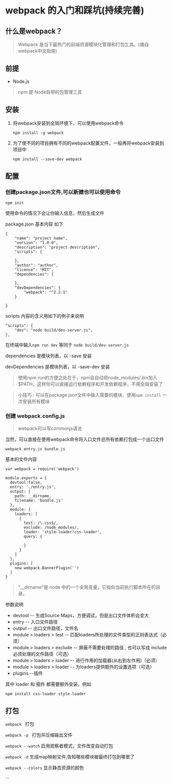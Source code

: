 # webpack 的入门和踩坑(持续完善)

## 什么是webpack？

> Webpack 是当下最热门的前端资源模块化管理和打包工具。(摘自webpack中文指南)

## 前提

* Node.js

> npm 是 Node自带的包管理工具

## 安装

1. 将webpack安装到全局环境下，可以使用webpack命令

    `npm install -g webpack`

2. 为了使不同的项目拥有不同的webpack配置文件，一般再将webpack安装到项目中

    `npm install --save-dev webpack`

## 配置


### 创建package.json文件,可以新建也可以使用命令

`npm init`

使用命令的情况下会让你输入信息，然后生成文件

package.json 基本内容 如下

```
{
    "name": "project name",
    "version": "1.0.0",
    "description": "project description",
    "scripts": {
        
    },
    "author": "author",
    "license": "MIT",
    "dependencies": {

    },
    "devDependencies": {
        "webpack": "^2.2.1"
    }
    
}
```

scripts 内容的含义用如下的例子来说明

```
"scripts": {
    "dev": "node build/dev-server.js",
},
```

在终端中输入` npm run dev ` 等同于 `node build/dev-server.js `

dependencies 是模块列表，以 -save 安装

devDependencies 是模块列表，以 -save-dev 安装

> 使用npm run的方便之处在于，npm会自动把node_modules/.bin加入$PATH，这样你可以直接运行依赖程序和开发依赖程序，不用全局安装了

> 小技巧 : 可以在package.json文件中输入需要的模块，使用`npm install` 一次安装所有模块

### 创建 webpack.config.js

> webpack可以写commonjs语法

当然，可以直接在使用webpack命令将入口文件总所有依赖打包成一个出口文件

`webpack entry.js bundle.js`

基本的文件内容
```
var webpack = require('webpack')

module.exports = {
  devtool:false,
  entry: './entry.js',
  output: {
    path: __dirname,
    filename: 'bundle.js'
  },
  module: {
    loaders: [
      {
        test: /\.css$/,
        exclude: /node_modules/,
        loader: 'style-loader!css-loader',
        query: {
          
        }
      }
    ]
  },
  plugins: [
    new webpack.BannerPlugin('')
  ]
}
```
> "__dirname"是 node 中的一个全局变量，它指向当前执行脚本所在的目录。

参数说明

* devtool -- 生成Source Maps，方便调试，但是出口文件体积会变大
* entry   -- 入口文件路径
* output  -- 出口文件路径，文件名
* module > loaders > test  -- 匹配loaders所处理的文件类型的正则表达式（必须）
* module > loaders > exclude  -- 屏蔽不需要处理的路径 , 也可以写成 include 必须处理的文件路径（可选）
* module > loaders > loader -- 进行作用的加载器(从右到左作用)（必须）
* module > loaders > loader  -- 为loaders提供额外的设置选项（可选）
* plugins --插件

其中 loader 和 插件 都需要额外安装，例如

`npm install css-loader style-loader`

## 打包


`webpack ` 打包

`webpack -p ` 打包并压缩输出文件

`webpack --watch` 启用观察者模式，文件改变自动打包

`webpack -d` 生成map映射文件,告知哪些模块被最终打包到哪里了

`webpack --colors` 显示静态资源的颜色

···




